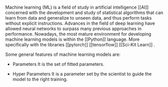 Machine learning (ML) is a field of study in artificial intelligence [[AI]] concerned with the development and study of statistical algorithms that can learn from data and generalize to unseen data, and thus perform tasks without explicit instructions. Advances in the field of deep learning have allowed neural networks to surpass many previous approaches in performance.
Nowadays, the most mature environment for developing machine learning models is within the [[Python]] language. More specifically with the libraries [[pytorch]] [[tensorflow]] [[Sci-Kit Learn]] .

Some general features of machine learning models are:

- Parameters
It is the set of fitted parameters.

- Hyper Parameters
It is a parameter set by the scientist to guide the model to the right training.